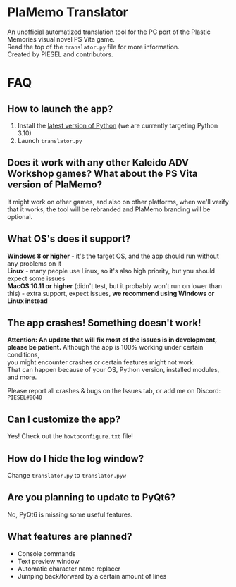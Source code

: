 # PlaMemo Translator
An unofficial automatized translation tool for the PC port of the Plastic Memories visual novel PS Vita game.<br>
Read the top of the `translator.py` file for more information.<br>
Created by PIESEL and contributors.

# FAQ

## How to launch the app?
1. Install the [latest version of Python](https://www.python.org/downloads) (we are currently targeting Python 3.10)
2. Launch `translator.py`

## Does it work with any other Kaleido ADV Workshop games? What about the PS Vita version of PlaMemo?
It might work on other games, and also on other platforms, when we'll verify that it works, the tool will be rebranded and PlaMemo branding will be optional.

## What OS's does it support?
**Windows 8 or higher** - it's the target OS, and the app should run without any problems on it<br>
**Linux** - many people use Linux, so it's also high priority, but you should expect some issues<br>
**MacOS 10.11 or higher** (didn't test, but it probably won't run on lower than this) - extra support, expect issues, **we recommend using Windows or Linux instead**

## The app crashes! Something doesn't work!
**Attention: An update that will fix most of the issues is in development, please be patient.**
Although the app is 100% working under certain conditions,<br>
you might encounter crashes or certain features might not work.<br>
That can happen because of your OS, Python version, installed modules, and more.

Please report all crashes & bugs on the Issues tab, or add me on Discord: `PIESEL#8040`

## Can I customize the app?
Yes! Check out the `howtoconfigure.txt` file!

## How do I hide the log window?
Change `translator.py` to `translator.pyw`

## Are you planning to update to PyQt6?
No, PyQt6 is missing some useful features.

## What features are planned?
- Console commands
- Text preview window
- Automatic character name replacer
- Jumping back/forward by a certain amount of lines
